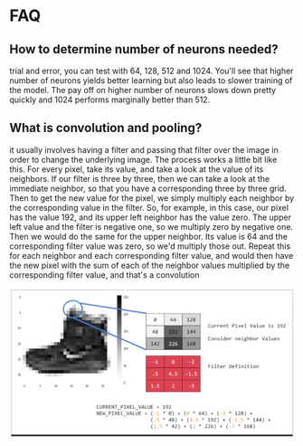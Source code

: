 # FAQ

## How to determine number of neurons needed?

trial and error, you can test with 64, 128, 512 and 1024. You'll see that higher number of neurons yields better learning but also leads to slower training of the model. The pay off on higher number of neurons slows down pretty quickly and 1024 performs marginally better than 512.

## What is convolution and pooling?

it usually involves having a filter and passing that filter over the image in order to change the underlying image. The process works a little bit like this. For every pixel, take its value, and take a look at the value of its neighbors. If our filter is three by three, then we can take a look at the immediate neighbor, so that you have a corresponding three by three grid. Then to get the new value for the pixel, we simply multiply each neighbor by the corresponding value in the filter. So, for example, in this case, our pixel has the value 192, and its upper left neighbor has the value zero. The upper left value and the filter is negative one, so we multiply zero by negative one. Then we would do the same for the upper neighbor. Its value is 64 and the corresponding filter value was zero, so we'd multiply those out. Repeat this for each neighbor and each corresponding filter value, and would then have the new pixel with the sum of each of the neighbor values multiplied by the corresponding filter value, and that's a convolution

![](../.gitbook/assets/image%20%284%29.png)



